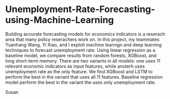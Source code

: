 # Unemployment-Rate-Forecasting-using-Machine-Learning

Building accurate forecasting models for economics indicators is a reserach area that many policy reserachers work on. In this project, my teammates Yuanhang Wang, Yi Xiao, and I exploit machine learnign and deep learning techniques to forecast unemployment rate. Using linear regression as a baseline model, we compare results from random forests, XGBoost, and long short-term memory. There are two variants in all models: one uses 11 relevant economic indicators as input features, while anoterh uses unemployment rate as the only feature. We find XGBoost and LSTM to perform the best in the variant that uses all 11 features. Baseline regression model perform the best in the variant the uses only unemployment rate.

Susan

